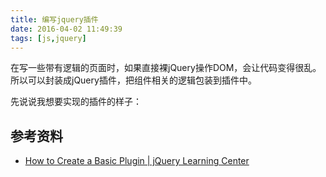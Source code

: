 ```yaml
---
title: 编写jquery插件
date: 2016-04-02 11:49:39
tags: [js,jquery]
---
```


在写一些带有逻辑的页面时，如果直接裸jQuery操作DOM，会让代码变得很乱。所以可以封装成jQuery插件，把组件相关的逻辑包装到插件中。

<!-- more -->

先说说我想要实现的插件的样子：




## 参考资料
- [How to Create a Basic Plugin | jQuery Learning Center](https://learn.jquery.com/plugins/basic-plugin-creation/)


